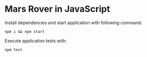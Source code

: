 # Mars Rover in JavaScript

Install dependencies and start application with following command: 

`npm i && npm start`

Execute application tests with: 

`npm test`